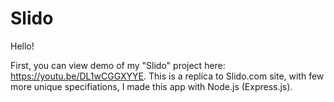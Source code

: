 # Slido

Hello!

First, you can view demo of my "Slido" project here: https://youtu.be/DL1wCGGXYYE. This is a replica to Slido.com site, with few more unique specifiations, I made this app with Node.js (Express.js).
